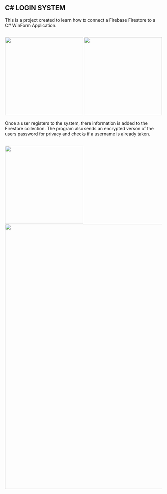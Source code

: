 ## C# LOGIN SYSTEM
This is a project created to learn how to connect a Firebase Firestore to a C# WinForm Application. 
##
<img src="https://github.com/TyereeTinker/C--LOGIN/assets/71784154/3965409c-c817-4313-a2ef-d7e5d8f50381" width="250"/> <img src="https://github.com/TyereeTinker/C--LOGIN/assets/71784154/e18b114a-01f5-42be-81f8-fe1f4d6f7b13" width="250" />

Once a user registers to the system, there information is added to the Firestore collection. The program also sends an encrypted verson of the users password for privacy and checks if a username is already taken.
##
<img src="https://github.com/TyereeTinker/C--LOGIN/assets/71784154/e289378c-9667-406f-b61c-e1322f30e062" width="250"/>

<img src="https://github.com/TyereeTinker/C--LOGIN/assets/71784154/0379de0f-fc1a-4846-8464-deba7597d061" width="850"/>

##


